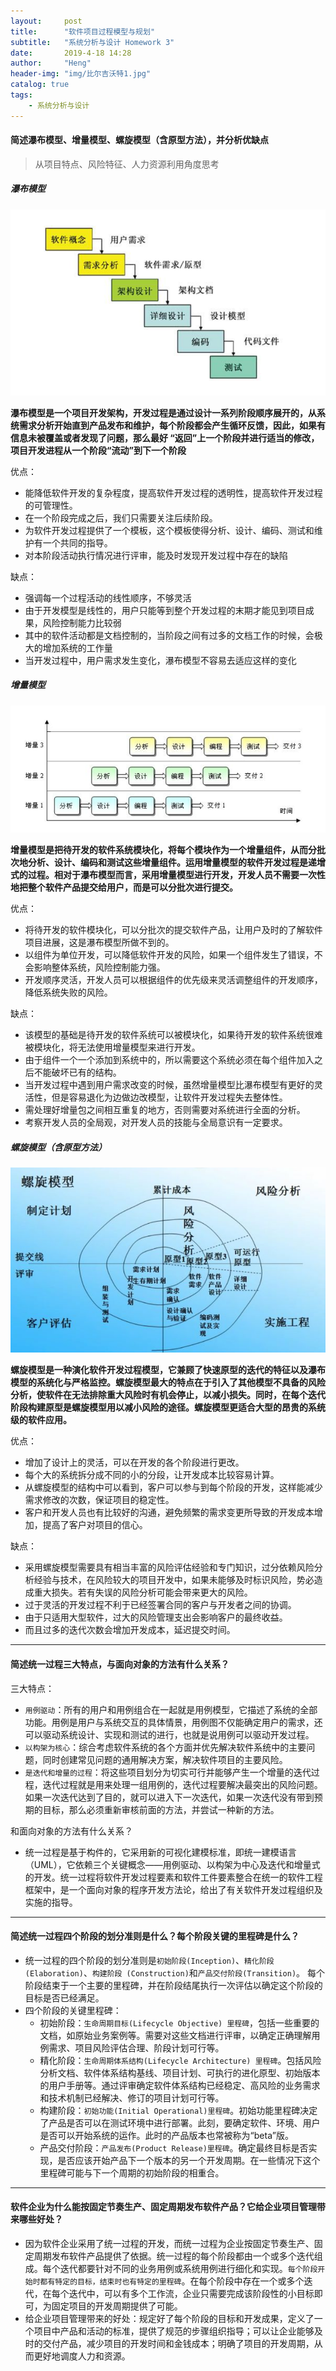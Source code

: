 ```yaml
---
layout:     post
title:      "软件项目过程模型与规划"
subtitle:   "系统分析与设计 Homework 3"
date:       2019-4-18 14:28
author:     "Heng"
header-img: "img/比尔吉沃特1.jpg"
catalog: true
tags:
    - 系统分析与设计
---
```


#### 简述瀑布模型、增量模型、螺旋模型（含原型方法），并分析优缺点
>从项目特点、风险特征、人力资源利用角度思考

##### 瀑布模型
![](/img/in-post/post-SystemAnalyse/hw3_pubu.png)

**瀑布模型是一个项目开发架构，开发过程是通过设计一系列阶段顺序展开的，从系统需求分析开始直到产品发布和维护，每个阶段都会产生循环反馈，因此，如果有信息未被覆盖或者发现了问题，那么最好 “返回”上一个阶段并进行适当的修改，项目开发进程从一个阶段“流动”到下一个阶段**

优点：
- 能降低软件开发的复杂程度，提高软件开发过程的透明性，提高软件开发过程的可管理性。
- 在一个阶段完成之后，我们只需要关注后续阶段。
- 为软件开发过程提供了一个模板，这个模板使得分析、设计、编码、测试和维护有一个共同的指导。
- 对本阶段活动执行情况进行评审，能及时发现开发过程中存在的缺陷

缺点：
- 强调每一个过程活动的线性顺序，不够灵活
- 由于开发模型是线性的，用户只能等到整个开发过程的末期才能见到项目成果，风险控制能力比较弱
- 其中的软件活动都是文档控制的，当阶段之间有过多的文档工作的时候，会极大的增加系统的工作量
- 当开发过程中，用户需求发生变化，瀑布模型不容易去适应这样的变化


##### 增量模型
![](/img/in-post/post-SystemAnalyse/hw3_zengliang.png)

**增量模型是把待开发的软件系统模块化，将每个模块作为一个增量组件，从而分批次地分析、设计、编码和测试这些增量组件。运用增量模型的软件开发过程是递增式的过程。相对于瀑布模型而言，采用增量模型进行开发，开发人员不需要一次性地把整个软件产品提交给用户，而是可以分批次进行提交。**

优点：
- 将待开发的软件模块化，可以分批次的提交软件产品，让用户及时的了解软件项目进展，这是瀑布模型所做不到的。
- 以组件为单位开发，可以降低软件开发的风险，如果一个组件发生了错误，不会影响整体系统，风险控制能力强。
- 开发顺序灵活，开发人员可以根据组件的优先级来灵活调整组件的开发顺序，降低系统失败的风险。

缺点：
- 该模型的基础是待开发的软件系统可以被模块化，如果待开发的软件系统很难被模块化，将无法使用增量模型来进行开发。
- 由于组件一个一个添加到系统中的，所以需要这个系统必须在每个组件加入之后不能破坏已有的结构。
- 当开发过程中遇到用户需求改变的时候，虽然增量模型比瀑布模型有更好的灵活性，但是容易退化为边做边改模型，让软件开发过程失去整体性。
- 需处理好增量包之间相互重复的地方，否则需要对系统进行全面的分析。
- 考察开发人员的全局观，对开发人员的技能与全局意识有一定要求。

##### 螺旋模型（含原型方法）
![](/img/in-post/post-SystemAnalyse/hw3_luoxuan.png)

**螺旋模型是一种演化软件开发过程模型，它兼顾了快速原型的迭代的特征以及瀑布模型的系统化与严格监控。螺旋模型最大的特点在于引入了其他模型不具备的风险分析，使软件在无法排除重大风险时有机会停止，以减小损失。同时，在每个迭代阶段构建原型是螺旋模型用以减小风险的途径。螺旋模型更适合大型的昂贵的系统级的软件应用。**

优点：
- 增加了设计上的灵活，可以在开发的各个阶段进行更改。
- 每个大的系统拆分成不同的小的分段，让开发成本比较容易计算。
- 从螺旋模型的结构中可以看到，客户可以参与到每个阶段的开发，这样能减少需求修改的次数，保证项目的稳定性。
- 客户和开发人员也有比较好的沟通，避免频繁的需求变更所导致的开发成本增加，提高了客户对项目的信心。

缺点：
- 采用螺旋模型需要具有相当丰富的风险评估经验和专门知识，过分依赖风险分析经验与技术，在风险较大的项目开发中，如果未能够及时标识风险，势必造成重大损失。若有失误的风险分析可能会带来更大的风险。
- 过于灵活的开发过程不利于已经签署合同的客户与开发者之间的协调。
- 由于只适用大型软件，过大的风险管理支出会影响客户的最终收益。
- 而且过多的迭代次数会增加开发成本，延迟提交时间。

---

#### 简述统一过程三大特点，与面向对象的方法有什么关系？
三大特点：
- `用例驱动`：所有的用户和用例组合在一起就是用例模型，它描述了系统的全部功能。用例是用户与系统交互的具体情景，用例图不仅能确定用户的需求，还可以驱动系统设计、实现和测试的进行，也就是说用例可以驱动开发过程。
- `以构架为核心`：综合考虑软件系统的各个方面并优先解决软件系统中的主要问题，同时创建常见问题的通用解决方案，解决软件项目的主要风险。
- `是迭代和增量的过程`：将这些项目划分为切实可行并能够产生一个增量的迭代过程，迭代过程就是用来处理一组用例的，迭代过程要解决最突出的风险问题。如果一次迭代达到了目的，就可以进入下一次迭代，如果一次迭代没有带到预期的目标，那么必须重新审核前面的方法，并尝试一种新的方法。

和面向对象的方法有什么关系？
- 统一过程是基于构件的，它采用新的可视化建模标准，即统一建模语言（UML），它依赖三个关键概念——用例驱动、以构架为中心及迭代和增量式的开发。统一过程将软件开发过程要素和软件工件要素整合在统一的软件工程框架中，是一个面向对象的程序开发方法论，给出了有关软件开发过程组织及实施的指导。

---

#### 简述统一过程四个阶段的划分准则是什么？每个阶段关键的里程碑是什么？
- 统一过程的四个阶段的划分准则是`初始阶段(Inception)`、`精化阶段(Elaboration)`、`构建阶段 (Construction)`和`产品交付阶段(Transition)`。 每个阶段结束于一个主要的里程碑，并在阶段结尾执行一次评估以确定这个阶段的目标是否已经满足。
- 四个阶段的关键里程碑：
    - 初始阶段：`生命周期目标(Lifecycle Objective) 里程碑`，包括一些重要的文档，如原始业务案例等。需要对这些文档进行评审，以确定正确理解用例需求、项目风险评估合理、阶段计划可行等。
    - 精化阶段：`生命周期体系结构(Lifecycle Architecture) 里程碑`。包括风险分析文档、软件体系结构基线、项目计划、可执行的进化原型、初始版本的用户手册等。通过评审确定软件体系结构已经稳定、高风险的业务需求和技术机制已经解决、修订的项目计划可行等。
    - 构建阶段：`初始功能(Initial Operational)里程碑`。初始功能里程碑决定了产品是否可以在测试环境中进行部署。此刻，要确定软件、环境、用户是否可以开始系统的运作。此时的产品版本也常被称为“beta”版。
    - 产品交付阶段：`产品发布(Product Release)里程碑`。确定最终目标是否实现，是否应该开始产品下一个版本的另一个开发周期。在一些情况下这个里程碑可能与下一个周期的初始阶段的相重合。

---

#### 软件企业为什么能按固定节奏生产、固定周期发布软件产品？它给企业项目管理带来哪些好处？
- 因为软件企业采用了统一过程的开发，而统一过程为企业按固定节奏生产、固定周期发布软件产品提供了依据。统一过程的每个阶段都由一个或多个迭代组成。每个迭代都要针对不同的业务用例或系统用例进行细化和实现。`每个阶段开始时都有特定的目标，结束时也有特定的里程碑`。在每个阶段中存在一个或多个迭代，在每个迭代中，可以有多个工作流，企业只需要完成该阶段性的小目标即可，为固定项目的开发周期提供了可能。
- 给企业项目管理带来的好处：规定好了每个阶段的目标和开发成果，定义了一个项目中产品和活动的标准，提供了规范的步骤组织指导；可以让企业能够及时的交付产品，减少项目的开发时间和金钱成本；明确了项目的开发周期，从而更好地调度人力和资源。